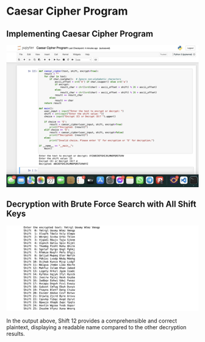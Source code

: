 # Caesar Cipher Program

## Implementing Caesar Cipher Program

<img src="Caesar Cipher.jpg" alt="Alt text" title="Optional title">

## Decryption with Brute Force Search with All Shift Keys
<img src="random check.jpg" alt="Alt text" title="Optional title">

In the output above, Shift 12 provides a comprehensible and correct plaintext, displaying a readable name compared to the other decryption results.
